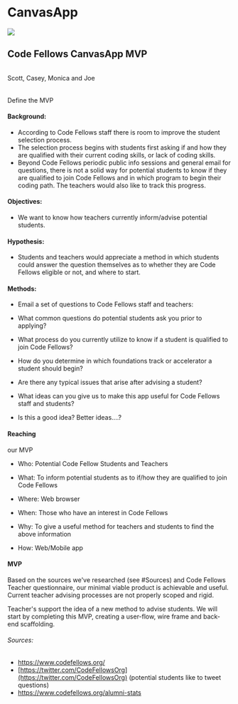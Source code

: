 CanvasApp
=========

<img src="https://travis-ci.org/CanvasApp/CanvasApp.svg"/>

## Code Fellows CanvasApp MVP

###### []()
Scott, Casey, Monica and Joe

###### []()
Define the MVP

#### []()Background:

- According to Code Fellows staff
	there is room to improve the student selection process. 
- The selection process begins with
	students first asking if and how they are qualified with their
	current coding skills, or lack of coding skills. 
- Beyond Code Fellows periodic public info sessions and general
	email for questions, there is not a solid way for potential students
	to know if they are qualified to join Code Fellows and in which
	program to begin their coding path. The teachers would also like to
	track this progress. 

#### []()Objectives:

- We want to know how teachers currently inform/advise
	potential students. 

#### []()Hypothesis:

- Students and teachers would appreciate a method in which
	students could answer the question themselves as to whether they are
	Code Fellows eligible or not, and where to start. 
	 

#### []()Methods:

- Email a set of questions to Code
	Fellows staff and teachers: 
- What common questions do potential
	students ask you prior to applying? 

- What process do
	you currently utilize to know if a student is qualified to join Code
	Fellows? 
- How do you
	determine in which foundations track or accelerator a student should
	begin? 
- Are there any
	typical issues that arise after advising a student? 
- What ideas can
	you give us to make this app useful for Code Fellows staff and
	students? 
- Is this a good
	idea? Better ideas....? 

#### []()Reaching
our MVP

- Who: Potential Code Fellow
	Students and Teachers 
- What: To inform potential students
	as to if/how they are qualified to join Code Fellows 
- Where: Web browser 
	 
- When: Those who have an interest
	in Code Fellows 
- Why: To give a useful method for
	teachers and students to find the above information 
- How: Web/Mobile app 

#### []()MVP

Based on the sources we've researched (see #Sources) and Code
Fellows Teacher questionnaire, our minimal viable product is
achievable and useful. Current teacher advising processes are not
properly scoped and rigid.

Teacher's support the idea of a new method to advise students. We
will start by completing this MVP, creating a user-flow, wire frame
and back-end scaffolding.

###### []()Sources:

- https://www.codefellows.org/ 
- [https://twitter.com/CodeFellowsOrg](https://twitter.com/CodeFellowsOrg)
	(potential students like to tweet questions) 
- https://www.codefellows.org/alumni-stats
